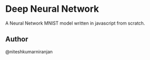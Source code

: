 # Deep Neural Network

A Neural Network MNIST model written in javascript from scratch.

## Author
@niteshkumarniranjan
